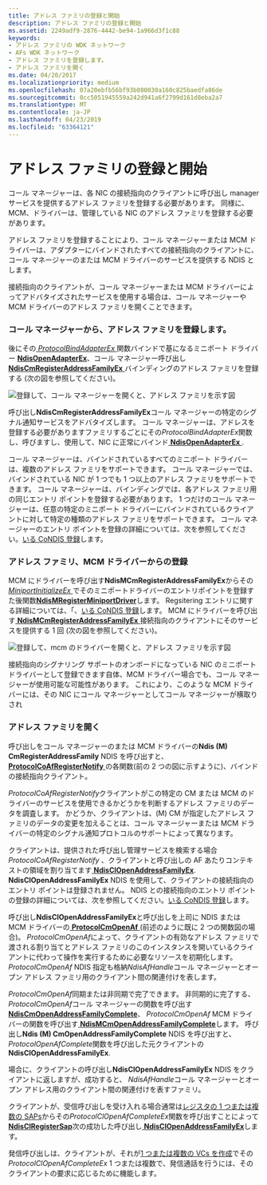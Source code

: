 ```yaml
---
title: アドレス ファミリの登録と開始
description: アドレス ファミリの登録と開始
ms.assetid: 2249adf9-2876-4442-be94-1a966d3f1c88
keywords:
- アドレス ファミリの WDK ネットワーク
- AFs WDK ネットワーク
- アドレス ファミリを登録します。
- アドレス ファミリを開く
ms.date: 04/20/2017
ms.localizationpriority: medium
ms.openlocfilehash: 07a20ebfb56bf93b080030a160c825baedfa86de
ms.sourcegitcommit: 0cc5051945559a242d941a6f2799d161d8eba2a7
ms.translationtype: MT
ms.contentlocale: ja-JP
ms.lasthandoff: 04/23/2019
ms.locfileid: "63364121"
---
```

# <a name="registering-and-opening-an-address-family"></a>アドレス ファミリの登録と開始





コール マネージャーは、各 NIC の接続指向のクライアントに呼び出し manager サービスを提供するアドレス ファミリを登録する必要があります。 同様に、MCM、ドライバーは、管理している NIC のアドレス ファミリを登録する必要があります。

アドレス ファミリを登録することにより、コール マネージャーまたは MCM ドライバーは、アダプターにバインドされたすべての接続指向のクライアントに、コール マネージャーのまたは MCM ドライバーのサービスを提供する NDIS とします。

接続指向のクライアントが、コール マネージャーまたは MCM ドライバーによってアドバタイズされたサービスを使用する場合は、コール マネージャーや MCM ドライバーのアドレス ファミリを開くことできます。

### <a name="registering-an-address-family-from-a-call-manager"></a>コール マネージャーから、アドレス ファミリを登録します。

後にその[ *ProtocolBindAdapterEx* ](https://msdn.microsoft.com/library/windows/hardware/ff570220)関数バインドで基になるミニポート ドライバー [ **NdisOpenAdapterEx**](https://msdn.microsoft.com/library/windows/hardware/ff563715)、コール マネージャー呼び出し[ **NdisCmRegisterAddressFamilyEx** ](https://msdn.microsoft.com/library/windows/hardware/ff561685)バインディングのアドレス ファミリを登録する (次の図を参照してください)。

![登録して、コール マネージャーを開くと、アドレス ファミリを示す図](images/cm-01.png)

呼び出し**NdisCmRegisterAddressFamilyEx**コール マネージャーの特定のシグナル通知サービスをアドバタイズします。 コール マネージャーは、アドレスを登録する必要がありますファミリするごとにその*ProtocolBindAdapterEx*関数し、呼びますし、使用して、NIC に正常にバインド[ **NdisOpenAdapterEx** ](https://msdn.microsoft.com/library/windows/hardware/ff563715).

コール マネージャーは、バインドされているすべてのミニポート ドライバーは、複数のアドレス ファミリをサポートできます。 コール マネージャーでは、バインドされている NIC が 1 つでも 1 つ以上のアドレス ファミリをサポートできます。 コール マネージャーは、バインディングでは、各アドレス ファミリ用の同じエントリ ポイントを登録する必要があります。 1 つだけのコール マネージャーは、任意の特定のミニポート ドライバーにバインドされているクライアントに対して特定の種類のアドレス ファミリをサポートできます。 コール マネージャーのエントリ ポイントを登録の詳細については、次を参照してください。[いる CoNDIS 登録](condis-registration.md)します。

### <a name="registering-an-address-family-from-an-mcm-driver"></a>アドレス ファミリ、MCM ドライバーからの登録

MCM にドライバーを呼び出す**NdisMCmRegisterAddressFamilyEx**からその[ *MiniportInitializeEx* ](https://msdn.microsoft.com/library/windows/hardware/ff559389) でそのミニポートドライバーのエントリポイントを登録すた後関数[**NdisMRegisterMiniportDriver**](https://msdn.microsoft.com/library/windows/hardware/ff563654)します。 Regsitering エントリに関する詳細については、「、[いる CoNDIS 登録](condis-registration.md)します。 MCM にドライバーを呼び出す[ **NdisMCmRegisterAddressFamilyEx** ](https://msdn.microsoft.com/library/windows/hardware/ff563554)接続指向のクライアントにそのサービスを提供する 1 回 (次の図を参照してください)。

![登録して、mcm のドライバーを開くと、アドレス ファミリを示す図](images/fig1-01.png)

接続指向のシグナリング サポートのオンボードになっている NIC のミニポート ドライバーとして登録できます自体、MCM ドライバー場合でも、コール マネージャーが使用可能な可能性があります。 これにより、このような MCM ドライバーには、その NIC にコール マネージャーとしてコール マネージャーが横取りされ

### <a name="opening-an-address-family"></a>アドレス ファミリを開く

呼び出しをコール マネージャーのまたは MCM ドライバーの**Ndis (M) CmRegisterAddressFamily** NDIS を呼び出すと、 [ **ProtocolCoAfRegisterNotify** ](https://msdn.microsoft.com/library/windows/hardware/ff570251)の各関数(前の 2 つの図に示すように)、バインドの接続指向クライアント。

*ProtocolCoAfRegisterNotify*クライアントがこの特定の CM または MCM のドライバーのサービスを使用できるかどうかを判断するアドレス ファミリのデータを調査します。 かどうか、クライアントは、(M) CM が指定したアドレス ファミリのデータの変更を加えることは、コール マネージャーまたは MCM ドライバーの特定のシグナル通知プロトコルのサポートによって異なります。

クライアントは、提供された呼び出し管理サービスを検索する場合*ProtocolCoAfRegisterNotify* 、クライアントと呼び出しの AF あたりコンテキストの領域を割り当てます[ **NdisClOpenAddressFamilyEx**](https://msdn.microsoft.com/library/windows/hardware/ff561639). **NdisClOpenAddressFamilyEx** NDIS を使用して、クライアントの接続指向のエントリ ポイントは登録されません。 NDIS との接続指向のエントリ ポイントの登録の詳細については、次を参照してください。[いる CoNDIS 登録](condis-registration.md)します。

呼び出し**NdisClOpenAddressFamilyEx**と呼び出しを上司に NDIS または MCM ドライバーの[ **ProtocolCmOpenAf** ](https://msdn.microsoft.com/library/windows/hardware/ff570249) (前述のように既に 2 つの関数図の場合)。 *ProtocolCmOpenAf*によって、クライアントの有効なアドレス ファミリで渡される割り当てとアドレス ファミリのこのインスタンスを開いているクライアントに代わって操作を実行するために必要なリソースを初期化します。 *ProtocolCmOpenAf* NDIS 指定も格納*NdisAfHandle*コール マネージャーとオープン アドレス ファミリ用のクライアント間の関連付けを表します。

*ProtocolCmOpenAf*同期または非同期で完了できます。 非同期的に完了する、 *ProtocolCmOpenAf*コール マネージャーの関数を呼び出す[ **NdisCmOpenAddressFamilyComplete**](https://msdn.microsoft.com/library/windows/hardware/ff561682)、 *ProtocolCmOpenAf* MCM ドライバーの関数を呼び出す[ **NdisMCmOpenAddressFamilyComplete**](https://msdn.microsoft.com/library/windows/hardware/ff563552)します。 呼び出し**Ndis (M) CmOpenAddressFamilyComplete** NDIS を呼び出すと、 *ProtocolOpenAfComplete*関数を呼び出した元クライアントの**NdisClOpenAddressFamilyEx**.

場合に、クライアントの呼び出し**NdisClOpenAddressFamilyEx** NDIS をクライアントに返しますが、成功すると、 *NdisAfHandle*コール マネージャーとオープン アドレス用のクライアント間の関連付けを表すファミリ。

クライアントが、受信呼び出しを受け入れる場合通常は[レジスタの 1 つまたは複数の SAPs](registering-a-sap.md)からその*ProtocolClOpenAfCompleteEx*関数を呼び出すことによって[ **NdisClRegisterSap**](https://msdn.microsoft.com/library/windows/hardware/ff561648)次の成功した呼び出し[ **NdisClOpenAddressFamilyEx**](https://msdn.microsoft.com/library/windows/hardware/ff561639)します。

発信呼び出しは、クライアントが、それが[1 つまたは複数の VCs を作成](creating-a-vc.md)でその*ProtocolClOpenAfCompleteEx* 1 つまたは複数で、発信通話を行うには、そのクライアントの要求に応じるために機能します。

 

 





